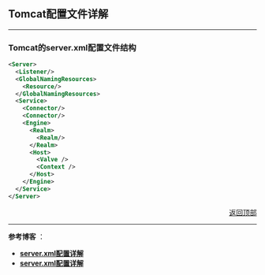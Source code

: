 ## <a name="top">Tomcat配置文件详解</a>



-----

### <a name="server">Tomcat的server.xml配置文件结构</a>



```xml
<Server>
  <Listener/>
  <GlobalNamingResources>
    <Resource/>
  </GlobalNamingResources>
  <Service>
    <Connector/>
    <Connector/>
    <Engine>
      <Realm>
        <Realm/>
      </Realm>
      <Host>
        <Valve />
        <Context />
      </Host>
    </Engine>
  </Service>
</Server>
```







<p align="right"><a href="#top">返回顶部</a></p>





-----

**参考博客** ：

+ <a href="https://www.cnblogs.com/starhu/p/5599773.html">**server.xml配置详解**</a>
+ <a href="https://www.cnblogs.com/kismetv/p/7228274.html">**server.xml配置详解**</a>

